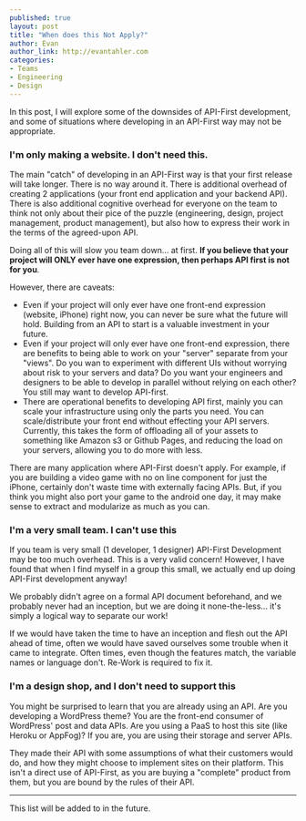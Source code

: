 ```yaml
---
published: true
layout: post
title: "When does this Not Apply?"
author: Evan
author_link: http://evantahler.com
categories:
- Teams
- Engineering
- Design
---
```


In this post, I will explore some of the downsides of API-First development, and some of situations where developing in an API-First way may not be appropriate.

### I'm only making a website.  I don't need this.

The main "catch" of developing in an API-First way is that your first release will take longer.  There is no way around it.  There is additional overhead of creating 2 applications (your front end application and your backend API).  There is also additional cognitive overhead for everyone on the team to think not only about their pice of the puzzle (engineering, design, project management, product management), but also how to express their work in the terms of the agreed-upon API.

Doing all of this will slow you team down... at first.  **If you believe that your project will ONLY ever have one expression, then perhaps API first is not for you**.  

However, there are caveats: 

- Even if your project will only ever have one front-end expression (website, iPhone) right now, you can never be sure what the future will hold.  Building from an API to start is a valuable investment in your future.
- Even if your project will only ever have one front-end expression, there are benefits to being able to work on your "server" separate from your "views".  Do you wan to experiment with different UIs without worrying about risk to your servers and data?  Do you want your engineers and designers to be able to develop in parallel without relying on each other?  You still may want to develop API-first.
- There are operational benefits to developing API first, mainly you can scale your infrastructure using only the parts you need.  You can scale/distribute your front end without effecting your API servers.  Currently, this takes the form of offloading all of your assets to something like Amazon s3 or Github Pages, and reducing the load on your servers, allowing you to do more with less.

There are many application where API-First doesn't apply.  For example, if you are building a video game with no on line component for just the iPhone, certainly don't waste time with externally facing APIs.  But, if you think you might also port your game to the android one day, it may make sense to extract and modularize as much as you can.

### I'm a very small team.  I can't use this

If you team is very small (1 developer, 1 designer) API-First Development may be too much overhead.  This is a very valid concern!  However, I have found that when I find myself in a group this small, we actually end up doing API-First development anyway! 

We probably didn't agree on a formal API document beforehand, and we probably never had an inception, but we are doing it none-the-less... it's simply a logical way to separate our work!  

If we would have taken the time to have an inception and flesh out the API ahead of time, often we would have saved ourselves some trouble when it came to integrate.  Often times, even though the features match, the variable names or language don't.  Re-Work is required to fix it.

### I'm a design shop, and I don't need to support this

You might be surprised to learn that you are already using an API.  Are you developing a WordPress theme?  You are the front-end consumer of WordPress' post and data APIs.  Are you using a PaaS to host this site (like Heroku or AppFog)?  If you are, you are using their storage and server APIs.

They made their API with some assumptions of what their customers would do, and how they might choose to implement sites on their platform.  This isn't a direct use of API-First, as you are buying a "complete" product from them, but you are bound by the rules of their API.

---

This list will be added to in the future.
